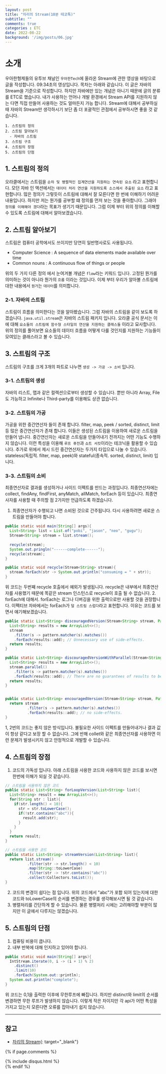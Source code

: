 ```yaml
---
layout: post
title: "차리의 Stream(10분 테코톡)"
subtitle: ""
comments: true
categories : ETC
date: 2022-08-22
background: '/img/posts/06.jpg'
---
```


# 소개
우아한형제들의 유투브 채널인 `우아한Tech`에 올라온 Stream에 관한 영상을 바탕으로 글을 작성합니다.
09:34초의 영상입니다.
목차는 아래와 같습니다.
이 글은 자바의 Stream을 기준으로 작성합니다.
하지만 자바에만 있는 개념은 아니기 때문에 글의 분류를 ETC로 했습니다.
내가 사용하는 언어나 개발 환경에서 Stream API를 지원하지 않는 다면 직접 만들어 사용하는 것도 얼마든지 가능 합니다.
Stream에 대해서 공부하실 때 자바의 Stream만 생각하시기 보단 좀 더 포괄적인 관점에서 공부하시면 좋을 것 같습니다.
```
1. 스트림의 정의
2. 스트림 알아보기
  - 자바의 스트림
3. 스트림 구조
4. 스트림의 장점
5. 스트림의 단점
```

## 1. 스트림의 정의
오라클에서는 스트림을 `순차 및 병렬적인 집계연산을 지원하는 연속된 요소` 라고 표현합니다.
모던 자바 인 액션에서는 `데이터 처리 연산을 지원하도록 소스에서 추출된 요소` 라고 표현합니다.
많은 정의가 그렇듯이 스트림에 대해서 잘 모른다면 한 번에 이해하기 어려운 내용입니다.
하지만 저는 뭔가를 공부할 떄 정의를 먼저 보는 것을 좋아합니다.
그래야 `정의를 이해해야 겠다`라는 목표가 생기기 때문입니다.
그럼 이제 부터 위의 정의를 이해할 수 있도록 스트림에 대해서 알아보겠습니다.

## 2. 스트림 알아보기
스트림은 컴퓨터 공학에서도 쓰이지만 당연히 일반명사로도 사용됩니다.
- Computer Science : A sequence of data elements made available over time
- Common nouns : A continuous flow of things or people

위의 두 가지 다른 정의 에서 눈여겨볼 개념은 `flow`라는 키워드 입니다.
고정된 뭔가를 의미하는 것이 아니라 뭔가의 `흐름` 이라는 것입니다.
이제 부터 우리가 알아볼 스트림에 대한 내용에서 `뭔가`는 `데이터`를 의미합니다.

### 2-1. 자바의 스트림
스트림이 흐름을 의미한다는 것을 알아봤습니다.
그럼 자바의 스트림을 같이 보도록 하겠습니다.
`java.util.stream`은 자바의 스트림 패키지 입니다.
오라클 공식 문서는 이에 대해 `요소들의 스트림에 함수형 스타일의 연산을 지원하는 클래스들` 이라고 묘사합니다.
위의 정의를 풀어보면 요소들의 데이터 흐름을 어떻게 다룰 것인지를 지원하는 기능들이 모여있는 클래스라고 볼 수 있습니다.

## 3. 스트림의 구조
스트림의 구조를 크게 3개의 파트로 나누면 `생성 -> 가공 -> 소비` 입니다.

### 3-1. 스트림의 생성
자바의 리스트, 맵과 같은 컬렉션으로부터 생성할 수 있습니다.
뿐만 아니라 Array, File도 가능하고 Infinite나 Third-party를 이용해도 상관 없습니다.

### 3-2. 스트림의 가공
가공을 위한 중간연산자 들이 존재 합니다.
filter, map, peek / sorted, distinct, limit 등 많은 중간연산자가 존재 합니다.
이들은 생성된 스트림을 이용하여 새로운 스트림을 만들어 냅니다.
중간연산자는 새로운 스트림을 만들어내기 전까지는 어떤 기능도 수행하지 않습니다.
이런 특성을 이용해 `루프 퓨전`과 `쇼트 서킷`이라는 테크닉을 활용할 수 있습니다.
추가로 위에서 제시 드린 중간연산자는 두가지 타입으로 나눌 수 있습니다.
stateless(독립적. filter, map, peek)와 stateful(종속적. sorted, distinct, limit) 입니다.

### 3-3. 스트림의 소비
최종연산자로 결과를 생성하거나 사이드 이펙트를 만드는 과정입니다.
최종연산자에는 collect, findAny, findFirst, anyMatch, allMatch, forEach 등이 있습니다.
최종연사자를 사용할 때 주의할 점 2가지만 언급하도록 하겠습니다.
1. 최종연산자가 수행되고 나면 소비된 것으로 간주됩니다. 다시 사용하려면 새로운 스트림을 만들어야 합니다.
```java
public static void main(String[] args){
  List<String> list = List.of("pobi", "jason", "neo", "gugu");
  Stream<String> stream = list.stream();
  
  recycle(stream);
  System.out.pringln("------complete------");
  recycle(stream);
}

public static void recycle(Stream<String> stream){
  stream.forEach(str -> System.out.println("consuming = " + str));
}
```
위 코드는 두번째 recycle 호출에서 예외가 발생됩니다.
recycle은 내부에서 최종연산자를 사용했기 때문에 똑같은 stream 인스턴스로 recycle이 호출 될 수 없습니다.
2. forEach에 대해서.
forEach는 로그나 디버깅을 위한 출력으로만 사용할 것을 권장합니다.
이펙티브 자바에서는 forEach가 `덜 스트림 스럽다`라고 표현합니다.
이유는 코드를 보면서 얘기해보겠습니다.
```java
public static List<String> discouragedVersion(Stream<String> stream, Pattern pattern){
  List<String> results = new ArrayList<>();
  stream
    .filter(s -> pattern.matcher(s).matches())
    .forEach(results::add); // Unnecessary use of side-effects.
  return results;
}

public static List<String> discouragedVersionWithParallel(Stream<String> stream, Pattern pattern){
  List<String> results = new ArrayList<>();
  stream.parallel()
    .filter(s -> pattern.matcher(s).matches())
    .forEach(results::add); // There are no guarantees of results to be always same.
  return results;
}


public static List<String> encouragedVersion(Stream<String> stream, Pattern pattern){
  return stream
          .filter(s -> pattern.matcher(s).matches())
          .forEach(results::add); // no side-effects.
}
```
1, 2번의 코드는 좋지 않은 방식입니다.
불필요한 사이드 이펙트를 만들어내거나 결과 값이 항상 같다고 보장 할 수 없습니다.
그에 반해 collet와 같은 최종연산자를 사용하면 이런 문제가 발생시키지 않고 안정적으로 개발할 수 있습니다.

## 4. 스트림의 장점
1. 코드의 가독성 입니다. 아래 스트림을 사용한 코드와 사용하지 않은 코드를 보시면 한번에 이해가 되실 것 같습니다.
```java
// 스트림을 사용하지 않은 코드
public static List<String> forLoopVersion(List<String> list){
  List<String> result = new ArrayList<>();
  for(String str : list){
    if(str.length() < 10){
      str = str.toLowerCase();
      if(!str.contains("abc")){
        result.add(str);
      }
    }
  }
  return result;
}

// 스트림을 사용한 코드
public static List<String> streamVersion(List<String> list){
  return list.stream()
          .filter(str -> str.length() < 10)
          .map(String::toLowerCase)
          .filter(str -> !str.contains("abc"))
          .collect(Collectors.toList());
}
```

2. 코드의 변경이 쉽다는 점 입니다. 위의 코드에서 "abc"가 포함 되어 있는지에 대한 코드와 toLowerCase의 순서를 변경하는 경우를 생각해보시면 될 것 같습니다.
3. 병렬처리를 간단하게 할 수 있습니다. 물론 병렬처리 시에는 고려해야할 부분이 많지만 이 글에서 다루지는 않겠습니다.

## 5. 스트림의 단점
1. 컴퓨팅 비용이 큽니다. 
2. 내부 반복에 대해 인지하고 있어야 합니다.
```java
public static void main(String[] args){
  IntStream.iterate(0, i -> (i + 1) % 2)
    .distinct()
    .limit(10)
    .forEach(System.out::println);
  System.out.println("complete");
}
```
위 코드는 0,1을 출력한 이후에 무한루프에 빠집니다.
하지만 distinct와 limit의 순서를 변경하면 무한 루프가 발생하지 않습니다.
이렇게 작은 차이지만 각 api가 어떤 특성을 가지고 있는지 모른다면 오류를 잡아내기 쉽지 않습니다.

---
## 참고
- [차리의 Stream](https://m.youtube.com/watch?v=rbm87IFpwvQ){: target="_blank"}


{% if page.comments %}
<div id="post-disqus" class="container">
{% include disqus.html %}
</div>
{% endif %}
